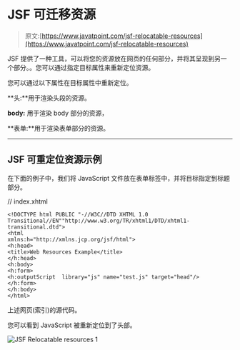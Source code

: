 # JSF 可迁移资源

> 原文:[https://www.javatpoint.com/jsf-relocatable-resources](https://www.javatpoint.com/jsf-relocatable-resources)

JSF 提供了一种工具，可以将您的资源放在网页的任何部分，并将其呈现到另一个部分。。您可以通过指定目标属性来重新定位资源。

您可以通过以下属性在目标属性中重新定位。

**头:**用于渲染头段的资源。

**body:** 用于渲染 body 部分的资源，

**表单:**用于渲染表单部分的资源。

* * *

## JSF 可重定位资源示例

在下面的例子中，我们将 JavaScript 文件放在表单标签中，并将目标指定到标题部分。

// index.xhtml

```
<!DOCTYPE html PUBLIC "-//W3C//DTD XHTML 1.0 Transitional//EN""http://www.w3.org/TR/xhtml1/DTD/xhtml1-transitional.dtd">
<html 
xmlns:h="http://xmlns.jcp.org/jsf/html">
<h:head>
<title>Web Resources Example</title>
</h:head>
<h:body>
<h:form>
<h:outputScript  library="js" name="test.js" target="head"/>
</h:form>
</h:body>
</html>

```

上述网页(索引)的源代码。

您可以看到 JavaScript 被重新定位到了头部。

![JSF Relocatable resources 1](../Images/c7de2594c47a3f5aacbb79218a84bee7.png)
